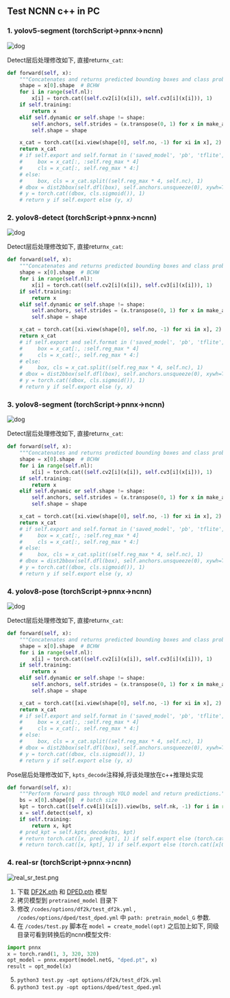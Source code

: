 ## Test NCNN c++ in PC

### 1. yolov5-segment (torchScript->pnnx->ncnn)

![dog](/data/traffic_road_seg.jpg)

Detect层后处理修改如下, 直接return`x_cat`:
```python
def forward(self, x):
    """Concatenates and returns predicted bounding boxes and class probabilities."""
    shape = x[0].shape  # BCHW
    for i in range(self.nl):
        x[i] = torch.cat((self.cv2[i](x[i]), self.cv3[i](x[i])), 1)
    if self.training:
        return x
    elif self.dynamic or self.shape != shape:
        self.anchors, self.strides = (x.transpose(0, 1) for x in make_anchors(x, self.stride, 0.5))
        self.shape = shape

    x_cat = torch.cat([xi.view(shape[0], self.no, -1) for xi in x], 2)
    return x_cat
    # if self.export and self.format in ('saved_model', 'pb', 'tflite', 'edgetpu', 'tfjs'):  # avoid TF FlexSplitV ops
    #     box = x_cat[:, :self.reg_max * 4]
    #     cls = x_cat[:, self.reg_max * 4:]
    # else:
    #     box, cls = x_cat.split((self.reg_max * 4, self.nc), 1)
    # dbox = dist2bbox(self.dfl(box), self.anchors.unsqueeze(0), xywh=True, dim=1) * self.strides
    # y = torch.cat((dbox, cls.sigmoid()), 1)
    # return y if self.export else (y, x)
```

### 2. yolov8-detect (torchScript->pnnx->ncnn)

![dog](/data/traffic_road_detect_v8.jpg)

Detect层后处理修改如下, 直接return`x_cat`:
```python
def forward(self, x):
    """Concatenates and returns predicted bounding boxes and class probabilities."""
    shape = x[0].shape  # BCHW
    for i in range(self.nl):
        x[i] = torch.cat((self.cv2[i](x[i]), self.cv3[i](x[i])), 1)
    if self.training:
        return x
    elif self.dynamic or self.shape != shape:
        self.anchors, self.strides = (x.transpose(0, 1) for x in make_anchors(x, self.stride, 0.5))
        self.shape = shape

    x_cat = torch.cat([xi.view(shape[0], self.no, -1) for xi in x], 2)
    return x_cat
    # if self.export and self.format in ('saved_model', 'pb', 'tflite', 'edgetpu', 'tfjs'):  # avoid TF FlexSplitV ops
    #     box = x_cat[:, :self.reg_max * 4]
    #     cls = x_cat[:, self.reg_max * 4:]
    # else:
    #     box, cls = x_cat.split((self.reg_max * 4, self.nc), 1)
    # dbox = dist2bbox(self.dfl(box), self.anchors.unsqueeze(0), xywh=True, dim=1) * self.strides
    # y = torch.cat((dbox, cls.sigmoid()), 1)
    # return y if self.export else (y, x)
```

### 3. yolov8-segment (torchScript->pnnx->ncnn)

![dog](/data/traffic_road_seg_v8.jpg)

Detect层后处理修改如下, 直接return`x_cat`:
```python
def forward(self, x):
    """Concatenates and returns predicted bounding boxes and class probabilities."""
    shape = x[0].shape  # BCHW
    for i in range(self.nl):
        x[i] = torch.cat((self.cv2[i](x[i]), self.cv3[i](x[i])), 1)
    if self.training:
        return x
    elif self.dynamic or self.shape != shape:
        self.anchors, self.strides = (x.transpose(0, 1) for x in make_anchors(x, self.stride, 0.5))
        self.shape = shape

    x_cat = torch.cat([xi.view(shape[0], self.no, -1) for xi in x], 2)
    return x_cat
    # if self.export and self.format in ('saved_model', 'pb', 'tflite', 'edgetpu', 'tfjs'):  # avoid TF FlexSplitV ops
    #     box = x_cat[:, :self.reg_max * 4]
    #     cls = x_cat[:, self.reg_max * 4:]
    # else:
    #     box, cls = x_cat.split((self.reg_max * 4, self.nc), 1)
    # dbox = dist2bbox(self.dfl(box), self.anchors.unsqueeze(0), xywh=True, dim=1) * self.strides
    # y = torch.cat((dbox, cls.sigmoid()), 1)
    # return y if self.export else (y, x)
```

### 4. yolov8-pose (torchScript->pnnx->ncnn)

![dog](/data/coco128_625-pose.jpg)

Detect层后处理修改如下, 直接return`x_cat`:
```python
def forward(self, x):
    """Concatenates and returns predicted bounding boxes and class probabilities."""
    shape = x[0].shape  # BCHW
    for i in range(self.nl):
        x[i] = torch.cat((self.cv2[i](x[i]), self.cv3[i](x[i])), 1)
    if self.training:
        return x
    elif self.dynamic or self.shape != shape:
        self.anchors, self.strides = (x.transpose(0, 1) for x in make_anchors(x, self.stride, 0.5))
        self.shape = shape

    x_cat = torch.cat([xi.view(shape[0], self.no, -1) for xi in x], 2)
    return x_cat
    # if self.export and self.format in ('saved_model', 'pb', 'tflite', 'edgetpu', 'tfjs'):  # avoid TF FlexSplitV ops
    #     box = x_cat[:, :self.reg_max * 4]
    #     cls = x_cat[:, self.reg_max * 4:]
    # else:
    #     box, cls = x_cat.split((self.reg_max * 4, self.nc), 1)
    # dbox = dist2bbox(self.dfl(box), self.anchors.unsqueeze(0), xywh=True, dim=1) * self.strides
    # y = torch.cat((dbox, cls.sigmoid()), 1)
    # return y if self.export else (y, x)
```

Pose层后处理修改如下, `kpts_decode`注释掉,将该处理放在c++推理处实现
```python
def forward(self, x):
    """Perform forward pass through YOLO model and return predictions."""
    bs = x[0].shape[0]  # batch size
    kpt = torch.cat([self.cv4[i](x[i]).view(bs, self.nk, -1) for i in range(self.nl)], -1)  # (bs, 17*3, h*w)
    x = self.detect(self, x)
    if self.training:
        return x, kpt
    # pred_kpt = self.kpts_decode(bs, kpt)
    # return torch.cat([x, pred_kpt], 1) if self.export else (torch.cat([x[0], pred_kpt], 1), (x[1], kpt))
    # return torch.cat([x, kpt], 1) if self.export else (torch.cat([x[0], kpt], 1), (x[1], kpt))
```

### 4. real-sr (torchScript->pnnx->ncnn)

![real_sr_test.png](/data/real_sr_test.png)

1. 下载 [DF2K.pth](https://drive.google.com/open?id=1pWGfSw-UxOkrtbh14GeLQgYnMLdLguOF) 和 [DPED.pth](https://drive.google.com/open?id=1zZIuQSepFlupV103AatoP-JSJpwJFS19) 模型
2. 拷贝模型到 `pretrained_model` 目录下
3. 修改 `/codes/options/df2k/test_df2k.yml` , `/codes/options/dped/test_dped.yml` 中 `path: pretrain_model_G` 参数.
4. 在 `/codes/test.py` 脚本在 `model = create_model(opt)` 之后加上如下, 同级目录可看到转换后的ncnn模型文件:
```python
import pnnx
x = torch.rand(1, 3, 320, 320)
opt_model = pnnx.export(model.netG, "dped.pt", x)
result = opt_model(x)
```
5. `python3 test.py -opt options/df2k/test_df2k.yml` 
6. `python3 test.py -opt options/dped/test_dped.yml`